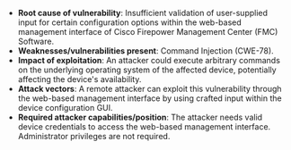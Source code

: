 - **Root cause of vulnerability**: Insufficient validation of user-supplied input for certain configuration options within the web-based management interface of Cisco Firepower Management Center (FMC) Software.
- **Weaknesses/vulnerabilities present**: Command Injection (CWE-78).
- **Impact of exploitation**: An attacker could execute arbitrary commands on the underlying operating system of the affected device, potentially affecting the device's availability.
- **Attack vectors**: A remote attacker can exploit this vulnerability through the web-based management interface by using crafted input within the device configuration GUI.
- **Required attacker capabilities/position**: The attacker needs valid device credentials to access the web-based management interface.  Administrator privileges are not required.